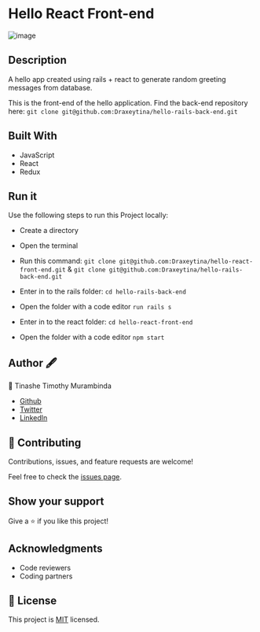 # Hello React Front-end

![image](https://user-images.githubusercontent.com/59999191/197294850-77c38a60-10a6-446c-bb30-35147bcaf29c.png)


## Description
A hello app created using rails + react to generate random greeting messages from database.

This is the front-end of the hello application. Find the back-end repository here:
`git clone git@github.com:Draxeytina/hello-rails-back-end.git`


## Built With
- JavaScript
- React
- Redux


## Run it

Use the following steps to run this Project locally:

- Create a directory

- Open the terminal

- Run this command:
`git clone git@github.com:Draxeytina/hello-react-front-end.git` & `git clone git@github.com:Draxeytina/hello-rails-back-end.git`

- Enter in to the rails folder:
`cd hello-rails-back-end`

- Open the folder with a code editor
`run rails s`

- Enter in to the react folder:
`cd hello-react-front-end`

- Open the folder with a code editor
`npm start`


## Author 🖋️
👤 Tinashe Timothy Murambinda
* <a href="https://github.com/Draxeytina/">Github</a>
* <a href="https://twitter.com/tinamura2">Twitter</a>
* <a href="https://www.linkedin.com/in/timothy-tinashe-murambinda/">LinkedIn</a>


## 🤝 Contributing

Contributions, issues, and feature requests are welcome!

Feel free to check the [issues page](../../issues/).

## Show your support

Give a ⭐️ if you like this project!

## Acknowledgments
- Code reviewers
- Coding partners

## 📝 License

This project is [MIT](https://github.com/Draxeytina/hello-react-front-end/MIT.md) licensed.
